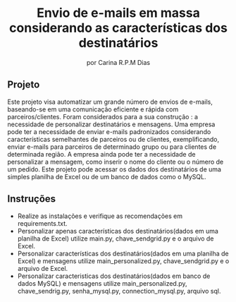 <h1 align="center"> Envio de e-mails em massa considerando as características dos destinatários </h1>

<p align="center">
por Carina R.P.M Dias <br/>
</p>

## Projeto

Este projeto visa automatizar um grande número de envios de e-mails, baseando-se em uma comunicação eficiente e rápida com parceiros/clientes. Foram considerados para a sua construção : a necessidade de personalizar destinatários e mensagens. Uma empresa pode ter a necessidade de enviar e-mails padronizados considerando características semelhantes de parceiros ou de clientes, exemplificando, enviar e-mails para parceiros de determinado grupo ou para clientes de determinada região. A empresa ainda pode ter a necessidade de personalizar a mensagem, como inserir o nome do cliente ou o número de um pedido. Este projeto pode acessar os dados dos destinatários de uma simples planilha de Excel ou de um banco de dados como o MySQL.

## Instruções

- Realize as instalações e verifique as recomendações em requirements.txt.
- Personalizar apenas características dos destinatários(dados em uma planilha de Excel) utilize main.py, chave_sendgrid.py e o arquivo de Excel.
- Personalizar características dos destinatários(dados em uma planilha de Excel) e mensagens utilize main_personalized.py, chave_sendgrid.py e o arquivo de Excel.
- Personalizar caracteristicas dos destinatários(dados em banco de dados MySQL) e mensagens utilize main_personalized.py, chave_sendrig.py, senha_mysql.py, connection_mysql.py, arquivo sql.

 
